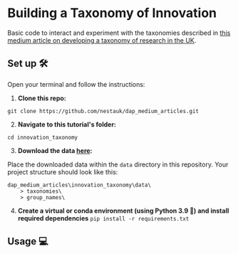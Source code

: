 # Building a Taxonomy of Innovation

Basic code to interact and experiment with the taxonomies described in [this medium article on developing a taxonomy of research in the UK]().

## Set up 🛠️

Open your terminal and follow the instructions:

1. **Clone this repo:**

`git clone https://github.com/nestauk/dap_medium_articles.git`

2. **Navigate to this tutorial's folder:**

`cd innovation_taxonomy`

3. **Download the data [here](s3://nesta-open-data/innovation_taxonomy/):**

Place the downloaded data within the `data` directory in this repository. Your project structure should look like this:

```
dap_medium_articles\innovation_taxonomy\data\
    > taxonomies\
    > group_names\
```

4. **Create a virtual or conda environment (using Python 3.9 🐍) and install required dependencies**
   `pip install -r requirements.txt`

## Usage 💻
